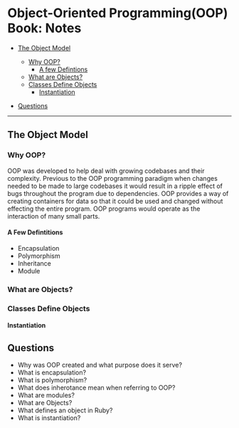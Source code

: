 # Object-Oriented Programming(OOP) Book: Notes

- [The Object Model](#the-object-model)
  - [Why OOP?](#why-oop)
    - [A few Defintions](#a-few-definitions)
    <!-- - [Encapsulation](#encapsulation)
    - [Polymorphism](#polymorphism)
    - [Inheritance](#inheritance)
    - [Modules](#modules) -->
  - [What are Objects?](#what-are-objects)
  - [Classes Define Objects](#classes-define-objects)
    - [Instantiation](#instantiation)

- [Questions](#questions)

---

## The Object Model

### Why OOP?

OOP was developed to help deal with growing codebases and their complexity. Previous to the OOP programming paradigm when changes needed to be made to large codebases it would result in a ripple effect of bugs throughout the program due to dependencies. OOP provides a way of creating containers for data so that it could be used and changed without effecting the entire program. OOP programs would operate as the interaction of many small parts.

#### A Few Defintitions

- Encapsulation
- Polymorphism
- Inheritance
- Module

### What are Objects?

### Classes Define Objects

  #### Instantiation

## Questions

- Why was OOP created and what purpose does it serve?
- What is encapsulation?
- What is polymorphism?
- What does inherotance mean when referring to OOP?
- What are modules?
- What are Objects?
- What defines an object in Ruby?
- What is instantiation?
